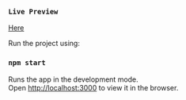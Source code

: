 ### `Live Preview`
[Here](https://udithaishan.github.io/react-rolodex/)


Run the project using:

### `npm start`

Runs the app in the development mode.<br />
Open [http://localhost:3000](http://localhost:3000) to view it in the browser.

